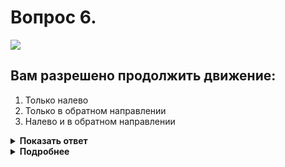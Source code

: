# Вопрос 6.

![](https://s.drom.ru/i24228/pdd/tickets/2016/1543885081.jpg)

## Вам разрешено продолжить движение:

1. Только налево
2. Только в обратном направлении
3. Налево и в обратном направлении

<details>
<summary><b>Показать ответ</b></summary>
Правильный ответ: 3
</details>
<details>
<summary><b>Подробнее</b></summary>
И горящая стрелка дополнительной секции светофора, и знак 5.15.1 «Направления движения по полосам», и разметка разрешают Вам из крайней левой полосы совершить поворот налево и разворот для движения в обратном направлении.
(«Дорожные знаки», пункт 6.3 ПДД)
</details>